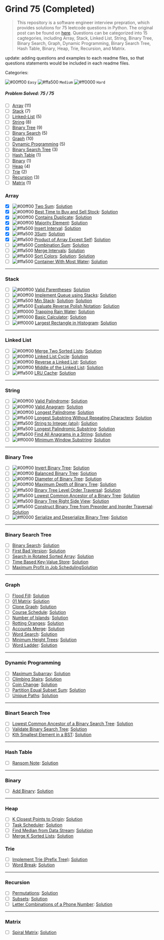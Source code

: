 # Grind 75 (Completed)

> This repository is a software engineer interview prepration, which provides solutions for 75 leetcode questions in Python. The original post can be found on [here](https://www.techinterviewhandbook.org/grind75?grouping=topics&order=difficulty&hours=8). Questions can be categorized into 15 cagtegories, including Array, Stack, Linked List, String, Binary Tree, Binary Search, Graph, Dynamic Programming, Binary Search Tree, Hash Table, Binary, Heap, Trie, Recursion, and Matrix.

update: adding questions and examples to each readme files, so that questions statements would be included in each readme files.

Categories:

![#00ff00](https://placehold.co/1x1/00ff00/00ff00.png) `Easy` 
![#ffa500](https://placehold.co/1x1/ffa500/ffa500.png) `Medium` 
![#ff0000](https://placehold.co/1x1/ff0000/ff0000.png) `Hard` 

##### Problem Solved: 75 / 75

-   [ ] [Array](#array) (11)
-   [ ] [Stack](#stack) (7)
-   [ ] [Linked-List](#linked-list) (5)
-   [ ] [String](#string) (8)
-   [ ] [Binary Tree](#binary-tree) (9)
-   [ ] [Binary Search](#binary-search-tree) (5)
-   [ ] [Graph](#graph) (10)
-   [ ] [Dynamic Programming](#dynamic-programming) (5)
-   [ ] [Binary Search Tree](#binary-search-tree) (3)
-   [ ] [Hash Table](#hash-table) (1)
-   [ ] [Binary](#binary) (1)
-   [ ] [Heap](#heap) (4)
-   [ ] [Trie](#trie) (2)
-   [ ] [Recursion](#recursion) (3)
-   [ ] [Matrix](#matrix) (1)

### Array

-   [X] ![#00ff00](https://placehold.co/1x1/00ff00/00ff00.png) [Two Sum](https://leetcode.com/problems/two-sum): [Solution](/Array/1-TwoSum)
-   [X] ![#00ff00](https://placehold.co/1x1/00ff00/00ff00.png) [Best Time to Buy and Sell Stock](https://leetcode.com/problems/best-time-to-buy-and-sell-stock): [Solution](/Array/121-BestTimetoBuyandSellStock/) 
-   [X] ![#00ff00](https://placehold.co/1x1/00ff00/00ff00.png) [Contains Duplicate](https://leetcode.com/problems/contains-duplicate): [Solution](/Array/217-ContainsDuplicate/)
-   [X] ![#00ff00](https://placehold.co/1x1/00ff00/00ff00.png) [Majority Element](https://leetcode.com/problems/majority-element): [Solution](/Array/169-MajorityElement/)
-   [X] ![#ffa500](https://placehold.co/1x1/ffa500/ffa500.png) [Insert Interval](https://leetcode.com/problems/insert-interval): [Solution](/Array/57-InsertInterval/)
-   [X] ![#ffa500](https://placehold.co/1x1/ffa500/ffa500.png) [3Sum](https://leetcode.com/problems/3sum/): [Solution](/Array/15-3Sum/)
-   [X] ![#ffa500](https://placehold.co/1x1/ffa500/ffa500.png) [Product of Array Except Self](https://leetcode.com/problems/product-of-array-except-self): [Solution](/Array/238-ProductofArrayExceptSelf/)
-   [ ] ![#ffa500](https://placehold.co/1x1/ffa500/ffa500.png) [Combination Sum](https://leetcode.com/problems/combination-sum): [Solution](/Array/39-CombinationSum/)
-   [ ] ![#ffa500](https://placehold.co/1x1/ffa500/ffa500.png) [Merge Intervals](https://leetcode.com/problems/merge-intervals): [Solution](/Array/56-MergeIntervals/)
-   [ ] ![#ffa500](https://placehold.co/1x1/ffa500/ffa500.png) [Sort Colors](https://leetcode.com/problems/sort-colors): [Solution](/Array/75-SortColors/): [Solution](/Array/75-SortColors/)
-   [ ] ![#ffa500](https://placehold.co/1x1/ffa500/ffa500.png) [Container With Most Water](https://leetcode.com/problems/container-with-most-water): [Solution](/Array/11-ContainerWithMostWater/)

---

### Stack

-   [ ] ![#00ff00](https://placehold.co/1x1/00ff00/00ff00.png) [Valid Parentheses](https://leetcode.com/problems/valid-parentheses): [Solution](/Stack/20-ValidParentheses/)
-   [ ] ![#00ff00](https://placehold.co/1x1/00ff00/00ff00.png) [Implement Queue using Stacks](https://leetcode.com/problems/implement-queue-using-stacks): [Solution](/Stack/232-ImplementQueueusingStacks/)
-   [ ] ![#ffa500](https://placehold.co/1x1/ffa500/ffa500.png) [Min Stack](https://leetcode.com/problems/min-stack): [Solution](/Stack/232-ImplementQueueusingStacks/): [Solution](/Stack/155-MinStack/)
-   [ ] ![#ffa500](https://placehold.co/1x1/ffa500/ffa500.png) [Evaluate Reverse Polish Notation](https://leetcode.com/problems/evaluate-reverse-polish-notation): [Solution](/Stack/150-EvaluateReversePolishNotation/)
-   [ ] ![#ff0000](https://placehold.co/1x1/ff0000/ff0000.png) [Trapping Rain Water](https://leetcode.com/problems/trapping-rain-water): [Solution](/Stack/42-TrappingRainWater/)
-   [ ] ![#ff0000](https://placehold.co/1x1/ff0000/ff0000.png) [Basic Calculator](https://leetcode.com/problems/basic-calculator): [Solution](/Stack/224-BasicCalculator/)
-   [ ] ![#ff0000](https://placehold.co/1x1/ff0000/ff0000.png) [Largest Rectangle in Histogram](https://leetcode.com/problems/largest-rectangle-in-histogram): [Solution](/Stack/84-LargestRectangleinHistogram/)

---

### Linked List

-   [ ] ![#00ff00](https://placehold.co/1x1/00ff00/00ff00.png) [Merge Two Sorted Lists](https://leetcode.com/problems/merge-two-sorted-lists): [Solution](/Linked%20List/21-MergeTwoSortedLists/)
-   [ ] ![#00ff00](https://placehold.co/1x1/00ff00/00ff00.png) [Linked List Cycle](https://leetcode.com/problems/linked-list-cycle): [Solution](/Linked%20List/141-LinkedListCycle/)
-   [ ] ![#00ff00](https://placehold.co/1x1/00ff00/00ff00.png) [Reverse a Linked List](https://leetcode.com/problems/reverse-linked-list): [Solution](/Linked%20List/206-Reverse-Linked-List/)
-   [ ] ![#00ff00](https://placehold.co/1x1/00ff00/00ff00.png) [Middle of the Linked List](https://leetcode.com/problems/middle-of-the-linked-list/): [Solution](/Linked%20List/876-MiddleoftheLinkedList/)
-   [ ] ![#ffa500](https://placehold.co/1x1/ffa500/ffa500.png) [LRU Cache](https://leetcode.com/problems/lru-cache/): [Solution](/Linked%20List/146-LRUCache/) 

---

### String

-   [ ] ![#00ff00](https://placehold.co/1x1/00ff00/00ff00.png) [Valid Palindrome](https://leetcode.com/problems/valid-palindrome): [Solution](/String/125-ValidPalindrome/)
-   [ ] ![#00ff00](https://placehold.co/1x1/00ff00/00ff00.png) [Valid Anagram](https://leetcode.com/problems/valid-anagram): [Solution](/String/242-ValidAnagram/)
-   [ ] ![#00ff00](https://placehold.co/1x1/00ff00/00ff00.png) [Longest Palindrome](https://leetcode.com/problems/longest-palindrome): [Solution](/String/409-LongestPalindrome/)
-   [ ] ![#ffa500](https://placehold.co/1x1/ffa500/ffa500.png) [Longest Substring Without Repeating Characters](https://leetcode.com/problems/longest-substring-without-repeating-characters): [Solution](/String/3-LongestSubstringWithoutRepeatingCharacters/)
-   [ ] ![#ffa500](https://placehold.co/1x1/ffa500/ffa500.png) [String to Integer (atoi)](https://leetcode.com/problems/string-to-integer-atoi): [Solution](</String/8-StringtoInteger(atoi)/>)
-   [ ] ![#ffa500](https://placehold.co/1x1/ffa500/ffa500.png) [Longest Palindromic Substring](https://leetcode.com/problems/longest-palindromic-substring): [Solution](/String/5-LongestPalindromicSubstring/)
-   [ ] ![#ffa500](https://placehold.co/1x1/ffa500/ffa500.png) [Find All Anagrams in a String](https://leetcode.com/problems/find-all-anagrams-in-a-string): [Solution](/String/438-FindAllAnagramsinaString/)
-   [ ] ![#ff0000](https://placehold.co/1x1/ff0000/ff0000.png) [Minimum Window Substring](https://leetcode.com/problems/minimum-window-substring): [Solution](/String/76-MinimumWindowSubstring/)

---

### Binary Tree

-   [ ] ![#00ff00](https://placehold.co/1x1/00ff00/00ff00.png) [Invert Binary Tree](https://leetcode.com/problems/invert-binary-tree): [Solution](/Binary%20Tree/226-InvertBinaryTree/)
-   [ ] ![#00ff00](https://placehold.co/1x1/00ff00/00ff00.png) [Balanced Binary Tree](https://leetcode.com/problems/balanced-binary-tree): [Solution](/Binary%20Tree/110-BalancedBinaryTree/)
-   [ ] ![#00ff00](https://placehold.co/1x1/00ff00/00ff00.png) [Diameter of Binary Tree](https://leetcode.com/problems/diameter-of-binary-tree): [Solution](/Binary%20Tree/543-DiameterofBinaryTree/)
-   [ ] ![#00ff00](https://placehold.co/1x1/00ff00/00ff00.png) [Maximum Depth of Binary Tree](https://leetcode.com/problems/maximum-depth-of-binary-tree): [Solution](/Binary%20Tree/104-MaximumDepthofBinaryTree/)
-   [ ] ![#ffa500](https://placehold.co/1x1/ffa500/ffa500.png) [Binary Tree Level Order Traversal](https://leetcode.com/problems/binary-tree-level-order-traversal): [Solution](/Binary%20Tree/102-BinaryTreeLevelOrderTraversal/)
-   [ ] ![#ffa500](https://placehold.co/1x1/ffa500/ffa500.png) [Lowest Common Ancestor of a Binary Tree](https://leetcode.com/problems/lowest-common-ancestor-of-a-binary-tree): [Solution](/Binary%20Tree/236-LowestCommonAncestorofaBinaryTree/)
-   [ ] ![#ffa500](https://placehold.co/1x1/ffa500/ffa500.png) [Binary Tree Right Side View](https://leetcode.com/problems/binary-tree-right-side-view): [Solution](/Binary%20Tree/199-BinaryTreeRightSideView/)
-   [ ] ![#ffa500](https://placehold.co/1x1/ffa500/ffa500.png) [Construct Binary Tree from Preorder and Inorder Traversal](https://leetcode.com/problems/construct-binary-tree-from-preorder-and-inorder-traversal): [Solution](/Binary%20Tree/105-ConstructBinaryTreefromPreorderandInorderTraversal/)
-   [ ] ![#ff0000](https://placehold.co/1x1/ff0000/ff0000.png) [Serialize and Deserialize Binary Tree](https://leetcode.com/problems/serialize-and-deserialize-binary-tree): [Solution](/Binary%20Tree/297-SerializeandDeserializeBinaryTree/)

---

### Binary Search Tree

-   [ ] [Binary Search](https://leetcode.com/problems/binary-search): [Solution](/Binary%20Search/704-BinarySearch/)
-   [ ] [First Bad Version](https://leetcode.com/problems/first-bad-version): [Solution](/Binary%20Search/278-FirstBadVersion/)
-   [ ] [Search in Rotated Sorted Array](https://leetcode.com/problems/search-in-rotated-sorted-array): [Solution](/Binary%20Search/33-SearchinRotatedSortedArray/)
-   [ ] [Time Based Key-Value Store](https://leetcode.com/problems/time-based-key-value-store): [Solution](/Binary%20Search/981-TimeBasedKey-ValueStore/)
-   [ ] [Maximum Profit in Job Scheduling](https://leetcode.com/problems/maximum-profit-in-job-scheduling)[Solution](/Binary%20Search/1235-MaximumProfitinJobScheduling/)

---

### Graph

-   [ ] [Flood Fill](https://leetcode.com/problems/flood-fill): [Solution](/Graph/733-FloodFill/)
-   [ ] [01 Matrix](https://leetcode.com/problems/01-matrix): [Solution](/Graph/542-01Matrix/)
-   [ ] [Clone Graph](https://leetcode.com/problems/clone-graph): [Solution](/Graph/133-CloneGraph/)
-   [ ] [Course Schedule](https://leetcode.com/problems/course-schedule): [Solution](/Graph/207-CourseSchedule/)
-   [ ] [Number of Islands](https://leetcode.com/problems/number-of-islands): [Solution](/Graph/200-NumberofIslands/)
-   [ ] [Rotting Oranges](https://leetcode.com/problems/rotting-oranges): [Solution](/Graph/994-RottingOranges/)
-   [ ] [Accounts Merge](https://leetcode.com/problems/accounts-merge): [Solution](/Graph/721-AccountsMerge/)
-   [ ] [Word Search](https://leetcode.com/problems/word-search): [Solution](/Graph/79-WordSearch/)
-   [ ] [Minimum Height Trees](https://leetcode.com/problems/minimum-height-trees): [Solution](/Graph/310-MinimumHeightTrees/)
-   [ ] [Word Ladder](https://leetcode.com/problems/word-ladder): [Solution](/Graph/127-WordLadder/)

---

### Dynamic Programming

-   [ ] [Maximum Subarray](https://leetcode.com/problems/maximum-subarray): [Solution](/Dynamic%20Programming/53-MaximumSubarray/)
-   [ ] [Climbing Stairs](https://leetcode.com/problems/climbing-stairs): [Solution](/Dynamic%20Programming/70-ClimbingStairs/)
-   [ ] [Coin Change](https://leetcode.com/problems/coin-change): [Solution](/Dynamic%20Programming/322-CoinChange/)
-   [ ] [Partition Equal Subset Sum](https://leetcode.com/problems/maximum-subarray): [Solution](/Dynamic%20Programming/416-PartitionEqualSubsetSum/)
-   [ ] [Unique Paths](https://leetcode.com/problems/unique-paths): [Solution](/Dynamic%20Programming/62-UniquePaths/)

---

### Binart Search Tree

-   [ ] [Lowest Common Ancestor of a Binary Search Tree](https://leetcode.com/problems/lowest-common-ancestor-of-a-binary-search-tree): [Solution](/Binary%20Search%20Tree/235-LowestCommonAncestorofaBinarySearchTree/)
-   [ ] [Validate Binary Search Tree](https://leetcode.com/problems/validate-binary-search-tree): [Solution](/Binary%20Search%20Tree/)
-   [ ] [Kth Smallest Element in a BST](https://leetcode.com/problems/kth-smallest-element-in-a-bst): [Solution](/Binary%20Search%20Tree/230-KthSmallestElementinaBST/)

---

### Hash Table

-   [ ] [Ransom Note](https://leetcode.com/problems/ransom-note): [Solution](/Hash%20Table/383-RansomNote/)

---

### Binary

-   [ ] [Add Binary](https://leetcode.com/problems/add-binary): [Solution](/Binary/67-AddBinary/)

---

### Heap

-   [ ] [K Closest Points to Origin](https://leetcode.com/problems/k-closest-points-to-origin): [Solution](/Heap/973-KClosestPointstoOrigin/)
-   [ ] [Task Scheduler](https://leetcode.com/problems/task-scheduler): [Solution](/Heap/621-TaskScheduler/)
-   [ ] [Find Median from Data Stream](https://leetcode.com/problems/find-median-from-data-stream/): [Solution](/Heap/295-FindMedianfromDataStream/)
-   [ ] [Merge K Sorted Lists](https://leetcode.com/problems/merge-k-sorted-lists/): [Solution](/Heap/23-MergekSortedLists/)

### Trie

-   [ ] [Implement Trie (Prefix Tree)](https://leetcode.com/problems/implement-trie-prefix-tree): [Solution](</Trie/208-ImplementTrie(PrefixTree)/>)
-   [ ] [Word Break](https://leetcode.com/problems/word-break): [Solution](/Trie/139-WordBreak/)

---

### Recursion

-   [ ] [Permutations](https://leetcode.com/problems/permutations): [Solution](/Recursion/46-Permutations/)
-   [ ] [Subsets](https://leetcode.com/problems/subsets): [Solution](/Recursion/78-Subsets/)
-   [ ] [Letter Combinations of a Phone Number](https://leetcode.com/problems/letter-combinations-of-a-phone-number): [Solution](/Recursion/17-LetterCombinationsofaPhoneNumber/)

---

### Matrix

-   [ ] [Spiral Matrix](https://leetcode.com/problems/spiral-matrix): [Solution](/Matrix/54-SpiralMatrix/)
